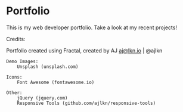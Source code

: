 # Portfolio

This is my web developer portfolio. Take a look at my recent projects!

Credits:

Portfolio created using Fractal, created by AJ
aj@lkn.io | @ajlkn

    Demo Images:
    	Unsplash (unsplash.com)

    Icons:
    	Font Awesome (fontawesome.io)

    Other:
    	jQuery (jquery.com)
    	Responsive Tools (github.com/ajlkn/responsive-tools)
